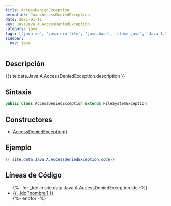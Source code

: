 ```yaml
---
title: AccessDeniedException
permalink: Java/AccessDeniedException
date: 2021-01-11
key: JavaJava.A.AccessDeniedException
category: java
tags: ['java se', 'java.nio.file', 'java.base', 'clase java', 'Java 1.7']
sidebar: 
  nav: java
---
```


## Descripción
{{site.data.Java.A.AccessDeniedException.description }}

## Sintaxis
~~~java
public class AccessDeniedException extends FileSystemException
~~~

## Constructores
* [AccessDeniedException()](/Java/AccessDeniedException/AccessDeniedException/)

## Ejemplo
~~~java
{{ site.data.Java.A.AccessDeniedException.code}}
~~~

## Líneas de Código
<ul>
{%- for _ldc in site.data.Java.A.AccessDeniedException.ldc -%}
   <li>
       <a href="{{_ldc['url'] }}">{{ _ldc['nombre'] }}</a>
   </li>
{%- endfor -%}
</ul>
